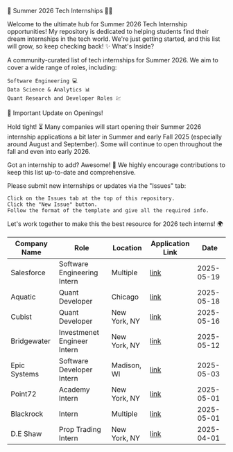 🚀 Summer 2026 Tech Internships 🧑‍💻

Welcome to the ultimate hub for Summer 2026 Tech Internship opportunities! My repository is dedicated to helping students find their dream internships in the tech world. We're just getting started, and this list will grow, so keep checking back!
✨ What's Inside?

A community-curated list of tech internships for Summer 2026. We aim to cover a wide range of roles, including:

    Software Engineering 💻
    Data Science & Analytics 📊
    Quant Research and Developer Roles 💹

📣 Important Update on Openings!

Hold tight! ⏳ Many companies will start opening their Summer 2026 internship applications a bit later in Summer and early Fall 2025 (especially around August and September). Some will continue to open throughout the fall and even into early 2026.

Got an internship to add? Awesome! 🙌 We highly encourage contributions to keep this list up-to-date and comprehensive.

Please submit new internships or updates via the "Issues" tab:

    Click on the Issues tab at the top of this repository.
    Click the "New Issue" button.
    Follow the format of the template and give all the required info.

Let's work together to make this the best resource for 2026 tech interns! 🌍


| Company Name | Role | Location | Application Link | Date |
| --- | --- | --- | --- | --- |
| Salesforce | Software Engineering Intern | Multiple | [link](https://careers.salesforce.com/en/jobs/jr293195/summer-2026-intern-software-engineer/) | 2025-05-19 |
| Aquatic | Quant Developer | Chicago | [link](https://job-boards.greenhouse.io/aquaticcapitalmanagement/jobs/7990895002) | 2025-05-18 |
| Cubist | Quant Developer | New York, NY | [link](https://job-boards.greenhouse.io/point72/jobs/7297613002?gh_jid=7297613002&jobCode=CSS-0012293&location=null) | 2025-05-16 |
| Bridgewater | Investmenet Engineer Intern | New York, NY | [link](https://job-boards.greenhouse.io/bridgewater89/jobs/7950099002) | 2025-05-12 |
| Epic Systems | Software Developer Intern | Madison, WI | [link](https://epic.avature.net/Careers/FolderDetail/Verona-Wisconsin-United-States-Software-Developer-Intern-Summer-2026/27259) | 2025-05-03 |
| Point72 | Academy Intern | New York, NY | [link](https://job-boards.greenhouse.io/point72/jobs/7781489002?gh_jid=7781489002&gh_src=384ec4432us) | 2025-05-01 |
| Blackrock | Intern | Multiple | [link](https://careers.blackrock.com/job/new-york/2026-summer-internship-program-amers/45831/78311026912) | 2025-05-01 |
| D.E Shaw | Prop Trading Intern | New York, NY | [link](https://www.deshaw.com/careers/proprietary-trading-intern-new-york-summer-2026-5379) | 2025-04-01 |
